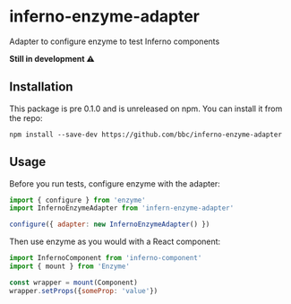 # inferno-enzyme-adapter

Adapter to configure enzyme to test Inferno components

**Still in development ⚠️**

## Installation

This package is pre 0.1.0 and is unreleased on npm. You can install it from the repo:

```
npm install --save-dev https://github.com/bbc/inferno-enzyme-adapter
```

## Usage

Before you run tests, configure enzyme with the adapter:

```js
import { configure } from 'enzyme'
import InfernoEnzymeAdapter from 'infern-enzyme-adapter'

configure({ adapter: new InfernoEnzymeAdapter() })
```


Then use enzyme as you would with a React component:

```js
import InfernoComponent from 'inferno-component'
import { mount } from 'Enzyme'

const wrapper = mount(Component)
wrapper.setProps({someProp: 'value'})
```
